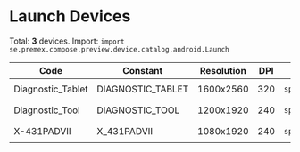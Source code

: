 # Launch Devices

Total: **3** devices. Import: `import se.premex.compose.preview.device.catalog.android.Launch`

| Code | Constant | Resolution | DPI | Compose Spec | Preview Usage |
|------|----------|------------|-----|-------------|---------------|
| Diagnostic_Tablet | DIAGNOSTIC_TABLET | 1600x2560 | 320 | `spec:width=1600px,height=2560px,dpi=320` | `@Preview(device = Launch.DIAGNOSTIC_TABLET)` |
| Diagnostic_Tool | DIAGNOSTIC_TOOL | 1200x1920 | 240 | `spec:width=1200px,height=1920px,dpi=240` | `@Preview(device = Launch.DIAGNOSTIC_TOOL)` |
| X-431PADVII | X_431PADVII | 1080x1920 | 240 | `spec:width=1080px,height=1920px,dpi=240` | `@Preview(device = Launch.X_431PADVII)` |

<!-- Generated automatically. Do not edit manually. -->
